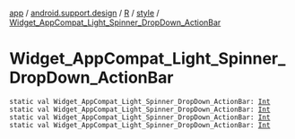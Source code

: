[app](../../../index.md) / [android.support.design](../../index.md) / [R](../index.md) / [style](index.md) / [Widget_AppCompat_Light_Spinner_DropDown_ActionBar](.)

# Widget_AppCompat_Light_Spinner_DropDown_ActionBar

`static val Widget_AppCompat_Light_Spinner_DropDown_ActionBar: `[`Int`](https://kotlinlang.org/api/latest/jvm/stdlib/kotlin/-int/index.html)
`static val Widget_AppCompat_Light_Spinner_DropDown_ActionBar: `[`Int`](https://kotlinlang.org/api/latest/jvm/stdlib/kotlin/-int/index.html)
`static val Widget_AppCompat_Light_Spinner_DropDown_ActionBar: `[`Int`](https://kotlinlang.org/api/latest/jvm/stdlib/kotlin/-int/index.html)
`static val Widget_AppCompat_Light_Spinner_DropDown_ActionBar: `[`Int`](https://kotlinlang.org/api/latest/jvm/stdlib/kotlin/-int/index.html)